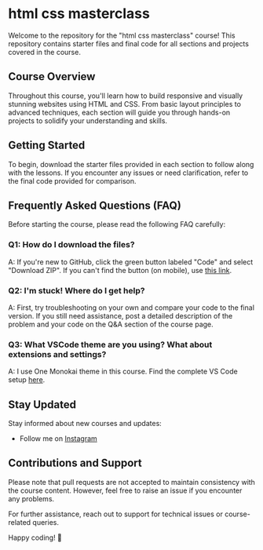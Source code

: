 # html css masterclass

Welcome to the repository for the "html css masterclass" course! This repository contains starter files and final code for all sections and projects covered in the course.

## Course Overview

Throughout this course, you'll learn how to build responsive and visually stunning websites using HTML and CSS. From basic layout principles to advanced techniques, each section will guide you through hands-on projects to solidify your understanding and skills.

## Getting Started

To begin, download the starter files provided in each section to follow along with the lessons. If you encounter any issues or need clarification, refer to the final code provided for comparison.

## Frequently Asked Questions (FAQ)

Before starting the course, please read the following FAQ carefully:

### Q1: How do I download the files?
A: If you're new to GitHub, click the green button labeled "Code" and select "Download ZIP". If you can't find the button (on mobile), use [this link](https://github.com/Leni-Nikitaa/html-css-masterclass/archive/refs/heads/main.zip).

### Q2: I'm stuck! Where do I get help?
A: First, try troubleshooting on your own and compare your code to the final version. If you still need assistance, post a detailed description of the problem and your code on the Q&A section of the course page.

### Q3: What VSCode theme are you using? What about extensions and settings?
A: I use One Monokai theme in this course. Find the complete VS Code setup [here](#).

## Stay Updated

Stay informed about new courses and updates:

- Follow me on [Instagram](https://www.instagram.com/errormakesclever/?hl=en)

## Contributions and Support

Please note that pull requests are not accepted to maintain consistency with the course content. However, feel free to raise an issue if you encounter any problems.

For further assistance, reach out to support for technical issues or course-related queries.

Happy coding! 🚀